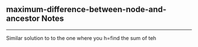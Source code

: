 <h2>maximum-difference-between-node-and-ancestor Notes</h2><hr>Similar solution to to the one where you h=find the sum of teh 